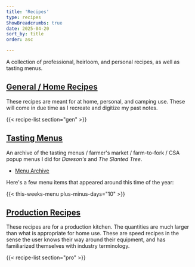 ```yaml
---
title: 'Recipes'
type: recipes
ShowBreadcrumbs: true
date: 2025-04-20
sort_by: title
order: asc

---
```


A collection of professional, heirloom, and personal recipes, as well as tasting menus.

## [General / Home Recipes](/recipes/gen)

These recipes are meant for at home, personal, and camping use.  These will come in due time as I recreate and digitize my past notes. 

{{< recipe-list section="gen" >}}

## [Tasting Menus](/recipes/menus)

An archive of the tasting menus / farmer's market / farm-to-fork / CSA popup menus I did for *Dawson's* and *The Slanted Tree*. 

- [Menu Archive](/recipes/menus)

Here's a few menu items that appeared around this time of the year:

{{< this-weeks-menu plus-minus-days="10" >}}

## [Production Recipes](/recipes/pro)

These recipes are for a production kitchen. The quantities are much larger than what is appropriate for home use. These are speed recipes in the sense the user knows their way around their equipment, and has familiarized themselves with industry terminology.

{{< recipe-list section="pro" >}}

<!--
## [Family Recipes](/recipes/fam)

*Coming soon...*
-->
